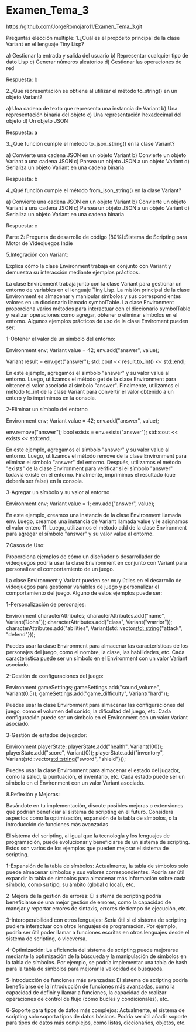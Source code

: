# Examen_Tema_3

https://github.com/JorgeRomojaro11/Examen_Tema_3.git

Preguntas elección multiple:
1.¿Cuál es el propósito principal de la clase Variant en el lenguaje Tiny Lisp?

a) Gestionar la entrada y salida del usuario
b) Representar cualquier tipo de dato Lisp
c) Generar números aleatorios
d) Gestionar las operaciones de red

Respuesta: b

2.¿Qué representación se obtiene al utilizar el método to_string() en un objeto Variant?

a) Una cadena de texto que representa una instancia de Variant
b) Una representación binaria del objeto
c) Una representación hexadecimal del objeto
d) Un objeto JSON

Respuesta: a

3.¿Qué función cumple el método to_json_string() en la clase Variant?

a) Convierte una cadena JSON en un objeto Variant
b) Convierte un objeto Variant a una cadena JSON
c) Parsea un objeto JSON a un objeto Variant
d) Serializa un objeto Variant en una cadena binaria

Respuesta: b

4.¿Qué función cumple el método from_json_string() en la clase Variant?

a) Convierte una cadena JSON en un objeto Variant
b) Convierte un objeto Variant a una cadena JSON
c) Parsea un objeto JSON a un objeto Variant
d) Serializa un objeto Variant en una cadena binaria

Respuesta: c


Parte 2: Pregunta de desarrollo de código (80%):Sistema de Scripting para Motor de Videojuegos Indie

5.Integración con Variant:

Explica cómo la clase Environment trabaja en conjunto con Variant y demuestra su interacción mediante ejemplos prácticos.

La clase Environment trabaja junto con la clase Variant para gestionar un entorno de variables en el lenguaje Tiny Lisp. La misión principal de la clase Environment es almacenar y manipular símbolos y sus correspondientes valores en un diccionario llamado symbolTable. La clase Environment proporciona varios métodos para interactuar con el diccionario symbolTable y realizar operaciones como agregar, obtener o eliminar símbolos en el entorno. 
Algunos ejemplos prácticos de uso de la clase Enviroment pueden ser:

1-Obtener el valor de un símbolo del entorno:

Environment env;
Variant value = 42;
env.add("answer", value);

Variant result = env.get("answer");
std::cout << result.to_int() << std::endl;

En este ejemplo, agregamos el símbolo "answer" y su valor value al entorno. Luego, utilizamos el método get de la clase Environment para obtener el valor asociado al símbolo "answer". Finalmente, utilizamos el método to_int de la clase Variant para convertir el valor obtenido a un entero y lo imprimimos en la consola.

2-Eliminar un símbolo del entorno

Environment env;
Variant value = 42;
env.add("answer", value);

env.remove("answer");
bool exists = env.exists("answer");
std::cout << exists << std::endl;

En este ejemplo, agregamos el símbolo "answer" y su valor value al entorno. Luego, utilizamos el método remove de la clase Environment para eliminar el símbolo "answer" del entorno. Después, utilizamos el método "exists" de la clase Environment para verificar si el símbolo "answer" todavía existe en el entorno. Finalmente, imprimimos el resultado (que debería ser false) en la consola.

3-Agregar un símbolo y su valor al entorno

Environment env;
Variant value = 1;
env.add("answer", value);

En este ejemplo, creamos una instancia de la clase Environment llamada env. Luego, creamos una instancia de Variant llamada value y le asignamos el valor entero 11. Luego, utilizamos el método add de la clase Environment para agregar el símbolo "answer" y su valor value al entorno.

7.Casos de Uso:

Proporciona ejemplos de cómo un diseñador o desarrollador de videojuegos podría usar la clase Environment en conjunto con Variant para personalizar el comportamiento de un juego.

La clase Environment y Variant pueden ser muy útiles en el desarrollo de videojuegos para gestionar variables de juego y personalizar el comportamiento del juego. Alguno de estos ejemplos puede ser:

1-Personalización de personajes:

Environment characterAttributes;
characterAttributes.add("name", Variant("John"));
characterAttributes.add("class", Variant("warrior"));
characterAttributes.add("abilities", Variant(std::vector<std::string>{"attack", "defend"}));

 Puedes usar la clase Environment para almacenar las características de los personajes del juego, como el nombre, la clase, las habilidades, etc. Cada característica puede ser un símbolo en el Environment con un valor Variant asociado.

 2-Gestión de configuraciones del juego:

 Environment gameSettings;
gameSettings.add("sound_volume", Variant(0.5));
gameSettings.add("game_difficulty", Variant("hard"));

Puedes usar la clase Environment para almacenar las configuraciones del juego, como el volumen del sonido, la dificultad del juego, etc. Cada configuración puede ser un símbolo en el Environment con un valor Variant asociado.

3-Gestión de estados de jugador:

Environment playerState;
playerState.add("health", Variant(100));
playerState.add("score", Variant(0));
playerState.add("inventory", Variant(std::vector<std::string>{"sword", "shield"}));

Puedes usar la clase Environment para almacenar el estado del jugador, como la salud, la puntuación, el inventario, etc. Cada estado puede ser un símbolo en el Environment con un valor Variant asociado.


8.Reflexión y Mejoras:

Basándote en tu implementación, discute posibles mejoras o extensiones que podrían beneficiar al sistema de scripting en el futuro. Considera aspectos como la optimización, expansión de la tabla de símbolos, o la introducción de funciones más avanzadas
 
El sistema del scripting, al igual que la tecnología y los lenguajes de programación, puede evolucionar y beneficiarse de un sistema de scripting. Estos son varios de los ejemplos que pueden mejorar el sistema de scripting.

1-Expansión de la tabla de símbolos: Actualmente, la tabla de símbolos solo puede almacenar símbolos y sus valores correspondientes. Podría ser útil expandir la tabla de símbolos para almacenar más información sobre cada símbolo, como su tipo, su ámbito (global o local), etc.

2-Mejora de la gestión de errores: El sistema de scripting podría beneficiarse de una mejor gestión de errores, como la capacidad de manejar y reportar errores de sintaxis, errores de tiempo de ejecución, etc.

3-Interoperabilidad con otros lenguajes: Sería útil si el sistema de scripting pudiera interactuar con otros lenguajes de programación. Por ejemplo, podría ser útil poder llamar a funciones escritas en otros lenguajes desde el sistema de scripting, o viceversa.

4-Optimización: La eficiencia del sistema de scripting puede mejorarse mediante la optimización de la búsqueda y la manipulación de símbolos en la tabla de símbolos. Por ejemplo, se podría implementar una tabla de hash para la tabla de símbolos para mejorar la velocidad de búsqueda.

5-Introducción de funciones más avanzadas: El sistema de scripting podría beneficiarse de la introducción de funciones más avanzadas, como la capacidad de definir y llamar a funciones, la capacidad de realizar operaciones de control de flujo (como bucles y condicionales), etc.

6-Soporte para tipos de datos más complejos: Actualmente, el sistema de scripting solo soporta tipos de datos básicos. Podría ser útil añadir soporte para tipos de datos más complejos, como listas, diccionarios, objetos, etc.









